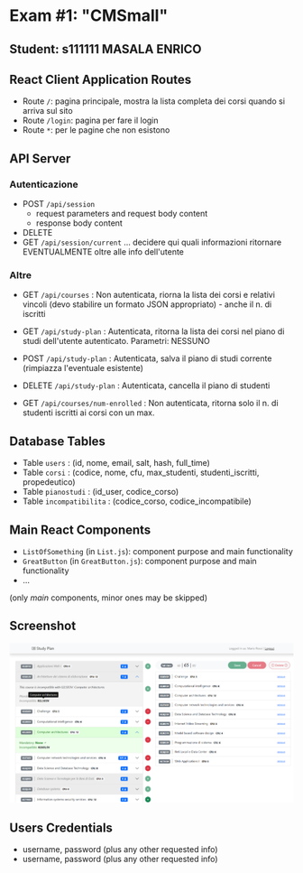 # Exam #1: "CMSmall"
## Student: s111111 MASALA ENRICO

## React Client Application Routes

- Route `/`: pagina principale, mostra la lista completa dei corsi quando si arriva sul sito
- Route `/login`: pagina per fare il login
- Route `*`: per le pagine che non esistono

## API Server

### Autenticazione

- POST `/api/session`
  - request parameters and request body content
  - response body content
- DELETE
- GET `/api/session/current`  ... decidere qui quali informazioni ritornare EVENTUALMENTE oltre alle info dell'utente

### Altre

- GET `/api/courses` : Non autenticata, riorna la lista dei corsi e relativi vincoli
   (devo stabilire un formato JSON appropriato) - anche il n. di iscritti

- GET `/api/study-plan` : Autenticata, ritorna la lista dei corsi nel piano di studi dell'utente autenticato.    Parametri: NESSUNO

- POST `/api/study-plan` : Autenticata, salva il piano di studi corrente (rimpiazza l'eventuale esistente)

- DELETE `/api/study-plan` : Autenticata, cancella il piano di studenti

- GET `/api/courses/num-enrolled` : Non autenticata, ritorna solo il n. di studenti iscritti ai corsi con un max.


## Database Tables

- Table `users` : (id, nome, email, salt, hash, full_time)
- Table `corsi` : (codice, nome, cfu, max_studenti, studenti_iscritti, propedeutico)
- Table `pianostudi` : (id_user, codice_corso)
- Table `incompatibilita` : (codice_corso, codice_incompatibile)

## Main React Components

- `ListOfSomething` (in `List.js`): component purpose and main functionality
- `GreatButton` (in `GreatButton.js`): component purpose and main functionality
- ...

(only _main_ components, minor ones may be skipped)

## Screenshot

![Screenshot](./img/screenshot.png)

## Users Credentials

- username, password (plus any other requested info)
- username, password (plus any other requested info)

